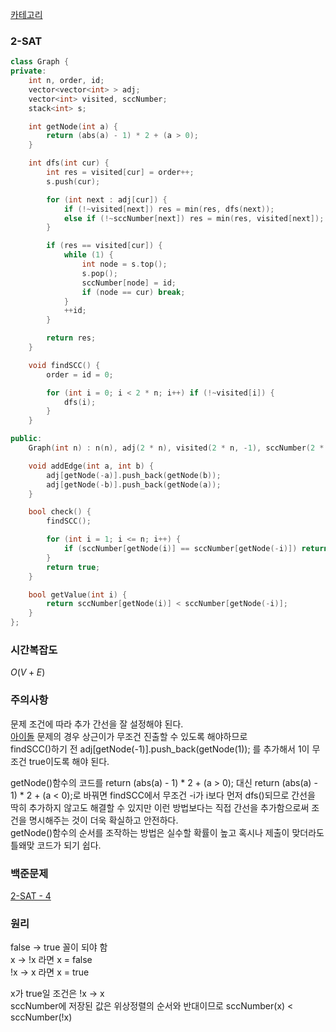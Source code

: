 [카테고리](/README.md)
### 2-SAT
```cpp
class Graph {
private:
    int n, order, id;
    vector<vector<int> > adj;
    vector<int> visited, sccNumber;
    stack<int> s;

    int getNode(int a) {
        return (abs(a) - 1) * 2 + (a > 0);
    }

    int dfs(int cur) {
        int res = visited[cur] = order++;
        s.push(cur);

        for (int next : adj[cur]) {
            if (!~visited[next]) res = min(res, dfs(next));
            else if (!~sccNumber[next]) res = min(res, visited[next]);
        }

        if (res == visited[cur]) {
            while (1) {
                int node = s.top();
                s.pop();
                sccNumber[node] = id;
                if (node == cur) break;
            }
            ++id;
        }

        return res;
    }

    void findSCC() {
        order = id = 0;

        for (int i = 0; i < 2 * n; i++) if (!~visited[i]) {
            dfs(i);
        }
    }

public:
    Graph(int n) : n(n), adj(2 * n), visited(2 * n, -1), sccNumber(2 * n, -1) {}

    void addEdge(int a, int b) {
        adj[getNode(-a)].push_back(getNode(b));
        adj[getNode(-b)].push_back(getNode(a));
    }

    bool check() {
        findSCC();

        for (int i = 1; i <= n; i++) {
            if (sccNumber[getNode(i)] == sccNumber[getNode(-i)]) return false;
        }
        return true;
    }

    bool getValue(int i) {
        return sccNumber[getNode(i)] < sccNumber[getNode(-i)];
    }
};
```
### 시간복잡도 
$O(V + E)$   

### 주의사항
문제 조건에 따라 추가 간선을 잘 설정해야 된다.   
[아이돌](https://www.acmicpc.net/problem/3648) 문제의 경우 상근이가 무조건 진출할 수 있도록 해야하므로   
findSCC()하기 전 adj[getNode(-1)].push_back(getNode(1)); 를 추가해서 1이 무조건 true이도록 해야 된다.   

getNode()함수의 코드를 return (abs(a) - 1) * 2 + (a > 0); 대신 return (abs(a) - 1) * 2 + (a < 0);로 바꿔면 findSCC에서 무조건 -i가 i보다 먼저 dfs()되므로 간선을 딱히 추가하지 않고도 해결할 수 있지만 이런 방법보다는 직접 간선을 추가함으로써 조건을 명시해주는 것이 더욱 확실하고 안전하다.   
getNode()함수의 순서를 조작하는 방법은 실수할 확률이 높고 혹시나 제출이 맞더라도 틀왜맞 코드가 되기 쉽다.

### 백준문제
[2-SAT - 4](https://www.acmicpc.net/problem/11281)

### 원리
false -> true 꼴이 되야 함   
x -> !x 라면 x = false   
!x -> x 라면 x = true   

x가 true일 조건은 !x -> x   
sccNumber에 저장된 값은 위상정렬의 순서와 반대이므로 sccNumber(x) < sccNumber(!x) 